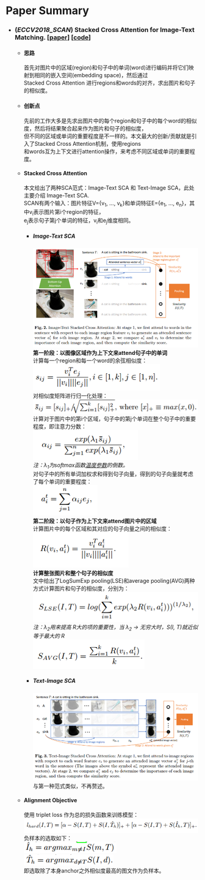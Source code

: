 # Paper Summary  

- ### (*ECCV2018_SCAN*) Stacked Cross Attention for Image-Text Matching. [[paper](https://openaccess.thecvf.com/content_ECCV_2018/papers/Kuang-Huei_Lee_Stacked_Cross_Attention_ECCV_2018_paper.pdf)] [[code](https://github.com/kuanghuei/SCAN)]  
    - #### 思路  
        首先对图片中的区域(region)和句子中的单词(word)进行编码并将它们映射到相同的嵌入空间(embedding space)，然后通过  
        Stacked Cross Attention 进行regions和words的对齐，求出图片和句子的相似度。  
    - #### 创新点  
        先前的工作大多是先求出图片中的每个region和句子中的每个word的相似度，然后将结果聚合起来作为图片和句子的相似度，  
        但不同的区域或单词的重要程度是不一样的。本文最大的创新/贡献就是引入了Stacked Cross Attention机制，使用regions  
        和words互为上下文进行attention操作，来考虑不同区域或单词的重要程度。  
    - #### Stacked Cross Attention  
        本文给出了两种SCA范式：Image-Text SCA 和 Text-Image SCA，此处主要介绍 Image-Text SCA.  
        SCAN有两个输入：图片特征V={v<sub>1</sub>, ..., v<sub>k</sub>}和单词特征E={e<sub>1</sub>, ..., e<sub>n</sub>}，其中v<sub>i</sub>表示图片第i个region的特征，  
        e<sub>j</sub>表示句子第j个单词的特征，v<sub>i</sub>和e<sub>j</sub>维度相同。  
        - ##### Image-Text SCA  
            ![Image-Text Stacked Cross Attention 框架图](https://github.com/ZenglaiMa/cross-modal-retrieval-learning/blob/main/images/Cross-Modal-Interaction/SCAN/1.png)  
            **第一阶段：以图像区域作为上下文来attend句子中的单词**  
            计算每一个region和每一个word的余弦相似度：  
            ![图片的第i个region和句子的第j个单词的相似度](https://github.com/ZenglaiMa/cross-modal-retrieval-learning/blob/main/images/Cross-Modal-Interaction/SCAN/2.png)  
            对相似度矩阵进行归一化处理：  
            ![归一化](https://github.com/ZenglaiMa/cross-modal-retrieval-learning/blob/main/images/Cross-Modal-Interaction/SCAN/3.png)  
            计算对于图片中的第i个区域，句子中的第j个单词在整个句子中的重要程度，即注意力分数：  
            ![](https://github.com/ZenglaiMa/cross-modal-retrieval-learning/blob/main/images/Cross-Modal-Interaction/SCAN/5.png)  
            *注：λ<sub>1</sub>为softmax函数[温度参数](https://zhuanlan.zhihu.com/p/132785733)的倒数。*  
            对句子中的所有单词加权求和得到句子向量，得到的句子向量就考虑了每个单词的重要程度：  
            ![与图片第i个区域相关的句子向量](https://github.com/ZenglaiMa/cross-modal-retrieval-learning/blob/main/images/Cross-Modal-Interaction/SCAN/4.png)  
            **第二阶段：以句子作为上下文来attend图片中的区域**  
            计算图片中的每个区域和其对应的句子向量之间的相似度：  
            ![](https://github.com/ZenglaiMa/cross-modal-retrieval-learning/blob/main/images/Cross-Modal-Interaction/SCAN/6.png)  
            **计算整张图片和整个句子的相似度**  
            文中给出了LogSumExp pooling(LSE)和average pooling(AVG)两种方式计算图片和句子的相似度，分别为：  
            ![LSE](https://github.com/ZenglaiMa/cross-modal-retrieval-learning/blob/main/images/Cross-Modal-Interaction/SCAN/7.png)  
            *注：λ<sub>2</sub>用来提高 R大的项的重要性，当 λ<sub>2</sub> → 无穷大时，S(I, T)就近似等于最大的 R*  
            ![AVG](https://github.com/ZenglaiMa/cross-modal-retrieval-learning/blob/main/images/Cross-Modal-Interaction/SCAN/8.png)  
        - ##### Text-Image SCA  
            ![Text-Image Stacked Cross Attention 框架图](https://github.com/ZenglaiMa/cross-modal-retrieval-learning/blob/main/images/Cross-Modal-Interaction/SCAN/12.png)  
            与第一种范式类似，不再赘述。  
    - #### Alignment Objective  
        使用 triplet loss 作为总的损失函数来训练模型：  
        ![triplet-loss](https://github.com/ZenglaiMa/cross-modal-retrieval-learning/blob/main/images/Cross-Modal-Interaction/SCAN/9.png)  
        负样本的选取如下：  
        ![](https://github.com/ZenglaiMa/cross-modal-retrieval-learning/blob/main/images/Cross-Modal-Interaction/SCAN/10.png)  
        ![](https://github.com/ZenglaiMa/cross-modal-retrieval-learning/blob/main/images/Cross-Modal-Interaction/SCAN/11.png)  
        即选取除了本身anchor之外相似度最高的图文作为负样本。  

